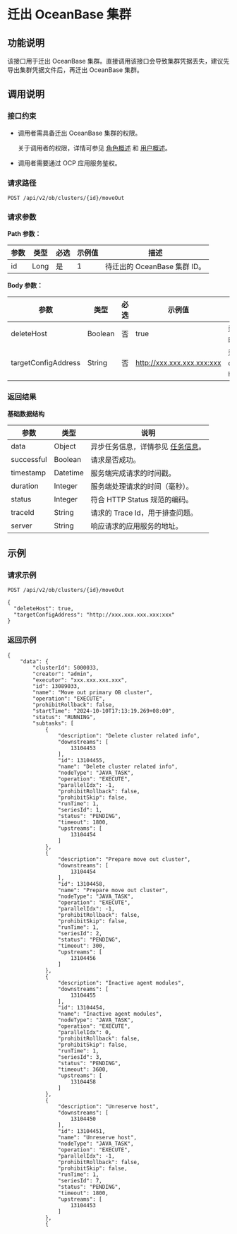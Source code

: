 # 迁出 OceanBase 集群

## 功能说明

该接口用于迁出 OceanBase 集群。直接调用该接口会导致集群凭据丢失，建议先导出集群凭据文件后，再迁出 OceanBase 集群。

## 调用说明

### 接口约束

* 调用者需具备迁出 OceanBase 集群的权限。

  关于调用者的权限，详情可参见 [角色概述](../../../1600.system-management-features/200.manage-users/200.manage-a-role/100.roles-overview.md) 和 [用户概述](../../../1600.system-management-features/200.manage-users/100.manage-a-user/100.users-overview.md)。
  
* 调用者需要通过 OCP 应用服务鉴权。

### 请求路径

`POST /api/v2/ob/clusters/{id}/moveOut`

### 请求参数

**Path 参数：**

|     参数        |   类型  | 必选 |       示例值     |   描述    |
|-----------------|---------|-----|-------------------|-----------|
| id              | Long    | 是  |    1              | 待迁出的 OceanBase 集群 ID。 |

**Body 参数：**

|     参数        |   类型  | 必选 |        示例值             |   描述    |
|-----------------|---------|-----|----------------------------|-----------|
| deleteHost      | Boolean | 否  | true                       | 迁出集群时是否同时删除集群下的所有主机。 |
| targetConfigAddress         | String  | 否  | http://xxx.xxx.xxx.xxx:xxx            | 迁出集群时为该集群指定新的 config server 地址，格式为 `http://xxx.xxx.xxx.xxx:xxx`。 |

### 返回结果

**基础数据结构**

|     参数     |    类型    |                                说明                                |
|------------|----------|------------------------------------------------------------------|
| data       | Object   | 异步任务信息，详情参见 [任务信息](../400.task-return-structure.md)。 |
| successful | Boolean  | 请求是否成功。                                                          |
| timestamp  | Datetime | 服务端完成请求的时间戳。                                                     |
| duration   | Integer  | 服务端处理请求的时间（毫秒）。                                                  |
| status     | Integer  | 符合 HTTP Status 规范的编码。                                            |
| traceId    | String   | 请求的 Trace Id，用于排查问题。                                             |
| server     | String   | 响应请求的应用服务的地址。                                                    |

## 示例

### 请求示例

`POST /api/v2/ob/clusters/{id}/moveOut`

```shell
{
  "deleteHost": true,
  "targetConfigAddress": "http://xxx.xxx.xxx.xxx:xxx"
}
```

### 返回示例

```shell
{
    "data": {
        "clusterId": 5000033,
        "creator": "admin",
        "executor": "xxx.xxx.xxx.xxx",
        "id": 13089033,
        "name": "Move out primary OB cluster",
        "operation": "EXECUTE",
        "prohibitRollback": false,
        "startTime": "2024-10-10T17:13:19.269+08:00",
        "status": "RUNNING",
        "subtasks": [
            {
                "description": "Delete cluster related info",
                "downstreams": [
                    13104453
                ],
                "id": 13104455,
                "name": "Delete cluster related info",
                "nodeType": "JAVA_TASK",
                "operation": "EXECUTE",
                "parallelIdx": -1,
                "prohibitRollback": false,
                "prohibitSkip": false,
                "runTime": 1,
                "seriesId": 1,
                "status": "PENDING",
                "timeout": 1800,
                "upstreams": [
                    13104454
                ]
            },
            {
                "description": "Prepare move out cluster",
                "downstreams": [
                    13104454
                ],
                "id": 13104458,
                "name": "Prepare move out cluster",
                "nodeType": "JAVA_TASK",
                "operation": "EXECUTE",
                "parallelIdx": -1,
                "prohibitRollback": false,
                "prohibitSkip": false,
                "runTime": 1,
                "seriesId": 2,
                "status": "PENDING",
                "timeout": 300,
                "upstreams": [
                    13104456
                ]
            },
            {
                "description": "Inactive agent modules",
                "downstreams": [
                    13104455
                ],
                "id": 13104454,
                "name": "Inactive agent modules",
                "nodeType": "JAVA_TASK",
                "operation": "EXECUTE",
                "parallelIdx": 0,
                "prohibitRollback": false,
                "prohibitSkip": false,
                "runTime": 1,
                "seriesId": 3,
                "status": "PENDING",
                "timeout": 3600,
                "upstreams": [
                    13104458
                ]
            },
            {
                "description": "Unreserve host",
                "downstreams": [
                    13104450
                ],
                "id": 13104451,
                "name": "Unreserve host",
                "nodeType": "JAVA_TASK",
                "operation": "EXECUTE",
                "parallelIdx": -1,
                "prohibitRollback": false,
                "prohibitSkip": false,
                "runTime": 1,
                "seriesId": 7,
                "status": "PENDING",
                "timeout": 1800,
                "upstreams": [
                    13104453
                ]
            },
            {
```

